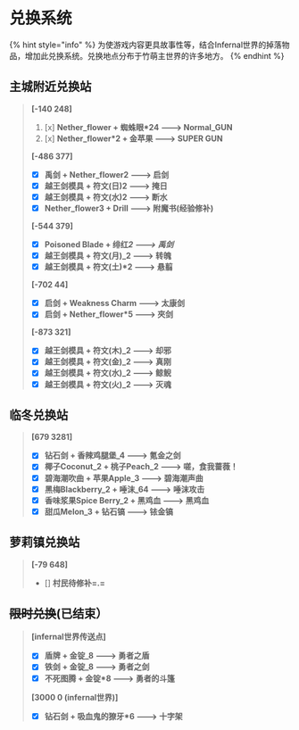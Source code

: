# 兑换系统

{% hint style="info" %}
为使游戏内容更具故事性等，结合Infernal世界的掉落物品，增加此兑换系统。兑换地点分布于竹萌主世界的许多地方。
{% endhint %}

## 主城附近兑换站

> **\[-140 248\]**
>
> 1. [x] **Nether\_flower + 蜘蛛眼\*24  ---&gt;  Normal\_GUN**
> 2. [x] **Nether\_flower\*2 + 金苹果   ---&gt;  SUPER GUN**
>
> **\[-486 377\]**
>
> * [x] **禹剑 + Nether\_flower2  ---&gt;  启剑** 
> * [x] **越王剑模具 + 符文\(日\)2 ---&gt; 掩日**
> * [x] **越王剑模具 + 符文\(水\)2 ---&gt; 断水**
> * [x] **Nether\_flower3 + Drill ---&gt; 附魔书\(经验修补\)**
>
> **\[-544 379\]**
>
> * [x] **Poisoned Blade + 绯红**_**2  ---&gt;  禹剑**_
> * [x] **越王剑模具 + 符文\(月\)\_2  ---&gt;  转魄**
> * [x] **越王剑模具 + 符文\(土\)\*2  ---&gt;  悬翦**
>
> **\[-702 44\]**
>
> * [x] **启剑 + Weakness Charm  ---&gt;  太康剑**
> * [x] **启剑 + Nether\_flower\*5  ---&gt;  夾剑**
>
> **\[-873 321\]**
>
> * [x] **越王剑模具 + 符文\(木\)\_2  ---&gt;  却邪**
> * [x] **越王剑模具 + 符文\(金\)\_2  ---&gt;  真刚** 
> * [x] **越王剑模具 + 符文\(水\)\_2  ---&gt;  鲸鲵**
> * [x] **越王剑模具 + 符文\(火\)\_2  ---&gt;  灭魂**

## 临冬兑换站

> **\[679 3281\]**
>
> * [x] **钻石剑 + 香辣鸡腿堡\_4  ---&gt;  氪金之剑**
> * [x] **椰子Coconut\_2 + 桃子Peach\_2  ---&gt;  嗟，食我蔷薇！**
> * [x] **碧海潮吹曲 + 苹果Apple\_3  ---&gt;  碧海潮声曲**
> * [x] **黑梅Blackberry\_2 + 唾沫\_64  ---&gt;  唾沫攻击**
> * [x] **香味浆果Spice Berry\_2 + 黑鸡血  ---&gt; 黑鸡血**
> * [x] **甜瓜Melon\_3 + 钻石镐  ---&gt;  铱金镐**

## 萝莉镇兑换站

> **\[-79 648\]**
>
> * \[\] **村民待修补=.=**

## ~~限时兑换~~(已结束）

> **\[infernal世界传送点\]**
>
> * [x] **盾牌 + 金锭\_8  ---&gt;  勇者之盾**
> * [x] **铁剑 + 金锭\_8  ---&gt;  勇者之剑**
> * [x] **不死图腾 + 金锭\*8  ---&gt;  勇者的斗篷**
>
> **\[3000 0 \(infernal世界\)\]**
>
> * [x] **钻石剑 + 吸血鬼的獠牙\*6  ---&gt;  十字架**

